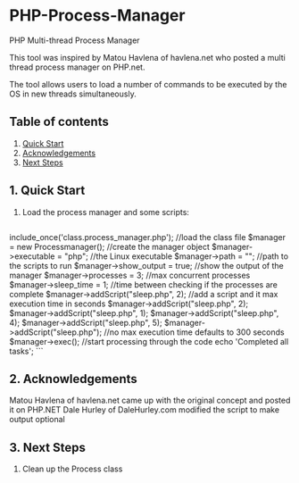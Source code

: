 PHP-Process-Manager
===================

PHP Multi-thread Process Manager

This tool was inspired by Matou Havlena of havlena.net who posted a multi thread
process manager on PHP.net.

The tool allows users to load a number of commands to be executed by the OS in
new threads simultaneously. 

## Table of contents

1. [Quick Start](#quick-start)
2. [Acknowledgements](#acknowledgements)
3. [Next Steps](#next-steps)


<a name="quick-start"></a>
## 1. Quick Start

1. Load the process manager and some scripts:

    ```html
include_once('class.process_manager.php');		//load the class file
$manager              = new Processmanager();	//create the manager object
$manager->executable  = "php";					//the Linux executable
$manager->path        = "";						//path to the scripts to run
$manager->show_output = true;					//show the output of the manager
$manager->processes   = 3;						//max concurrent processes
$manager->sleep_time  = 1;						//time between checking if the processes are complete
$manager->addScript("sleep.php", 2);			//add a script and it max execution time in seconds
$manager->addScript("sleep.php", 2);
$manager->addScript("sleep.php", 1);
$manager->addScript("sleep.php", 4);
$manager->addScript("sleep.php", 5);
$manager->addScript("sleep.php");				//no max execution time defaults to 300 seconds
$manager->exec();								//start processing through the code
echo 'Completed all tasks';
    ```

<a name="acknowledgements"></a>
## 2. Acknowledgements
Matou Havlena of havlena.net came up with the original concept and posted it on PHP.NET
Dale Hurley of DaleHurley.com modified the script to make output optional 

<a name="next-steps"></a>
## 3. Next Steps

1. Clean up the Process class